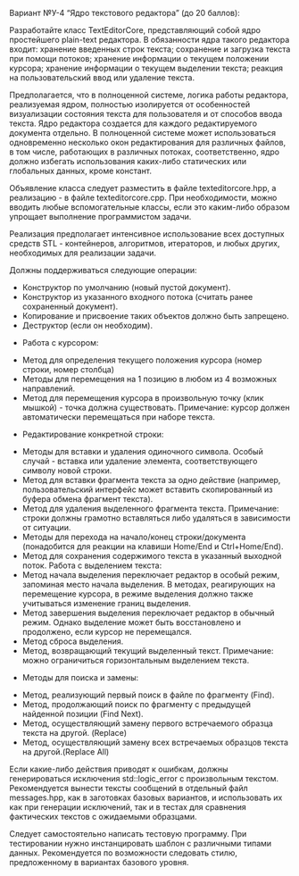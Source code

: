 Вариант №У-4 “Ядро текстового редактора” (до 20 баллов):


Разработайте класс TextEditorCore, представляющий собой ядро простейшего plain-text редактора. В обязанности ядра такого редактора входит:
хранение введенных строк текста;
сохранение и загрузка текста при помощи потоков;
хранение информации о текущем положении курсора;
хранение информации о текущем выделении текста;
реакция на пользовательский ввод или удаление текста.


Предполагается, что в полноценной системе, логика работы редактора, реализуемая ядром,  полностью изолируется от особенностей визуализации состояния текста для пользователя и от способов ввода текста. Ядро редактора создается для каждого редактируемого документа отдельно. В полноценной системе может использоваться одновременно несколько окон редактирования для различных файлов, в том числе, работающих в различных потоках, соответственно, ядро должно избегать использования каких-либо статических или глобальных данных, кроме констант.


Объявление класса следует разместить в файле texteditorcore.hpp, а реализацию - в файле texteditorcore.cpp.  При необходимости, можно вводить любые вспомогательные классы, если это каким-либо образом упрощает выполнение программистом задачи.


Реализация предполагает интенсивное использование всех доступных средств STL - контейнеров, алгоритмов, итераторов, и любых других, необходимых для реализации задачи.


Должны поддерживаться следующие операции:
  - Конструктор по умолчанию (новый пустой документ).
  - Конструктор из указанного входного потока (считать ранее сохраненный документ).
  - Копирование и присвоение таких объектов должно быть запрещено.
  - Деструктор (если он необходим).
  * Работа с курсором:
  - Метод для определения текущего положения курсора (номер строки, номер столбца)
  - Методы для перемещения на 1 позицию в любом из 4 возможных направлений.
  - Метод для перемещения курсора в произвольную точку (клик мышкой) - точка должна существовать.
  Примечание: курсор должен автоматически перемещаться при наборе текста.
  * Редактирование конкретной строки:
  - Методы для вставки и удаления одиночного символа. Особый случай - вставка или удаление элемента, соответствующего символу новой строки.
  - Метод для вставки фрагмента текста за одно действие (например, пользовательский интерфейс может вставить скопированный из буфера обмена фрагмент текста).
  - Метод для удаления выделенного фрагмента текста.
  Примечание: строки должны грамотно вставляться либо удаляться в зависимости от ситуации.
  - Методы для перехода на начало/конец строки/документа (понадобится для реакции на клавиши Home/End и Ctrl+Home/End).
  - Метод для сохранения содержимого текста в указанный выходной поток.
    Работа с выделением текста:
  - Метод начала выделения переключает редактор в особый режим, запоминая место начала выделения.
В методах, реагирующих на перемещение курсора, в режиме выделения должно также учитываться изменение границ выделения.
  - Метод завершения выделения переключает редактор в обычный режим. Однако выделение может быть восстановлено и продолжено, если курсор не перемещался.
  - Метод сброса выделения.
  - Метод, возвращающий текущий выделенный текст.
  Примечание: можно ограничиться горизонтальным выделением текста.
  * Методы для поиска и замены:
  - Метод, реализующий первый поиск в файле по фрагменту (Find).
  - Метод, продолжающий поиск по фрагменту с предыдущей найденной позиции (Find Next).
  - Метод, осуществляющий замену первого встречаемого образца текста на другой. (Replace)
  - Метод, осуществляющий замену всех встречаемых образцов текста на другой.(Replace All)


Если какие-либо действия приводят к ошибкам, должны генерироваться исключения std::logic_error с произвольным текстом. Рекомендуется вынести тексты сообщений в отдельный файл messages.hpp, как в заготовках базовых вариантов, и использовать их как при генерации исключений, так и в тестах для сравнения фактических текстов с ожидаемыми образцами.


Следует самостоятельно написать тестовую программу. При тестировании нужно инстанцировать шаблон с различными типами данных. Рекомендуется по возможности следовать стилю, предложенному в вариантах базового уровня.
